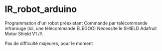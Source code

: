 # IR_robot_arduino

Programmation d'un robot préexistant
Commande par télécommande infrarouge (ici, une télécommande ELEGOO)
Nécessite le SHIELD Adafruit Motor Shield V1 /!\

Pas de difficulté majeures, pour le moment
